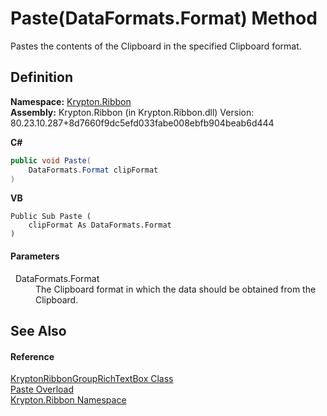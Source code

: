 # Paste(DataFormats.Format) Method


Pastes the contents of the Clipboard in the specified Clipboard format.



## Definition
**Namespace:** <a href="1e9bc734-cff9-e9b8-f013-94cdac669794.md">Krypton.Ribbon</a>  
**Assembly:** Krypton.Ribbon (in Krypton.Ribbon.dll) Version: 80.23.10.287+8d7660f9dc5efd033fabe008ebfb904beab6d444

**C#**
``` C#
public void Paste(
	DataFormats.Format clipFormat
)
```
**VB**
``` VB
Public Sub Paste ( 
	clipFormat As DataFormats.Format
)
```



#### Parameters
<dl><dt>  DataFormats.Format</dt><dd>The Clipboard format in which the data should be obtained from the Clipboard.</dd></dl>

## See Also


#### Reference
<a href="405a46a1-72b8-c818-b203-0b62cf064e57.md">KryptonRibbonGroupRichTextBox Class</a>  
<a href="aabf108a-be16-ec96-d374-43b8857f6f80.md">Paste Overload</a>  
<a href="1e9bc734-cff9-e9b8-f013-94cdac669794.md">Krypton.Ribbon Namespace</a>  
